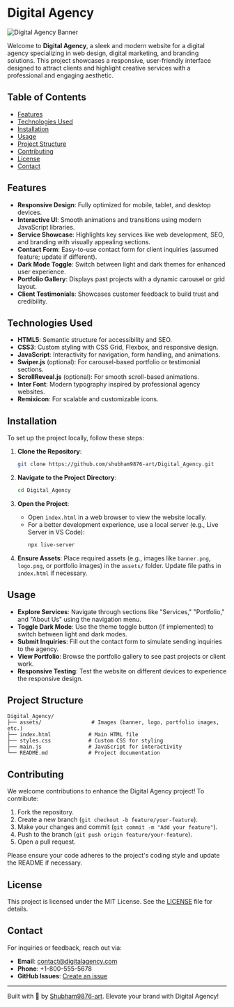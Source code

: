 # Digital Agency

![Digital Agency Banner](assets/banner.png)

Welcome to **Digital Agency**, a sleek and modern website for a digital agency specializing in web design, digital marketing, and branding solutions. This project showcases a responsive, user-friendly interface designed to attract clients and highlight creative services with a professional and engaging aesthetic.

## Table of Contents
- [Features](#features)
- [Technologies Used](#technologies-used)
- [Installation](#installation)
- [Usage](#usage)
- [Project Structure](#project-structure)
- [Contributing](#contributing)
- [License](#license)
- [Contact](#contact)

## Features
- **Responsive Design**: Fully optimized for mobile, tablet, and desktop devices.
- **Interactive UI**: Smooth animations and transitions using modern JavaScript libraries.
- **Service Showcase**: Highlights key services like web development, SEO, and branding with visually appealing sections.
- **Contact Form**: Easy-to-use contact form for client inquiries (assumed feature; update if different).
- **Dark Mode Toggle**: Switch between light and dark themes for enhanced user experience.
- **Portfolio Gallery**: Displays past projects with a dynamic carousel or grid layout.
- **Client Testimonials**: Showcases customer feedback to build trust and credibility.

## Technologies Used
- **HTML5**: Semantic structure for accessibility and SEO.
- **CSS3**: Custom styling with CSS Grid, Flexbox, and responsive design.
- **JavaScript**: Interactivity for navigation, form handling, and animations.
- **Swiper.js** (optional): For carousel-based portfolio or testimonial sections.
- **ScrollReveal.js** (optional): For smooth scroll-based animations.
- **Inter Font**: Modern typography inspired by professional agency websites.
- **Remixicon**: For scalable and customizable icons.

## Installation
To set up the project locally, follow these steps:

1. **Clone the Repository**:
   ```bash
   git clone https://github.com/shubham9876-art/Digital_Agency.git
   ```

2. **Navigate to the Project Directory**:
   ```bash
   cd Digital_Agency
   ```

3. **Open the Project**:
   - Open `index.html` in a web browser to view the website locally.
   - For a better development experience, use a local server (e.g., Live Server in VS Code):
     ```bash
     npx live-server
     ```

4. **Ensure Assets**: Place required assets (e.g., images like `banner.png`, `logo.png`, or portfolio images) in the `assets/` folder. Update file paths in `index.html` if necessary.

## Usage
- **Explore Services**: Navigate through sections like "Services," "Portfolio," and "About Us" using the navigation menu.
- **Toggle Dark Mode**: Use the theme toggle button (if implemented) to switch between light and dark modes.
- **Submit Inquiries**: Fill out the contact form to simulate sending inquiries to the agency.
- **View Portfolio**: Browse the portfolio gallery to see past projects or client work.
- **Responsive Testing**: Test the website on different devices to experience the responsive design.

## Project Structure
```
Digital_Agency/
├── assets/                # Images (banner, logo, portfolio images, etc.)
├── index.html            # Main HTML file
├── styles.css            # Custom CSS for styling
├── main.js               # JavaScript for interactivity
└── README.md             # Project documentation
```

## Contributing
We welcome contributions to enhance the Digital Agency project! To contribute:
1. Fork the repository.
2. Create a new branch (`git checkout -b feature/your-feature`).
3. Make your changes and commit (`git commit -m "Add your feature"`).
4. Push to the branch (`git push origin feature/your-feature`).
5. Open a pull request.

Please ensure your code adheres to the project's coding style and update the README if necessary.

## License
This project is licensed under the MIT License. See the [LICENSE](LICENSE) file for details.

## Contact
For inquiries or feedback, reach out via:
- **Email**: contact@digitalagency.com
- **Phone**: +1-800-555-5678
- **GitHub Issues**: [Create an issue](https://github.com/shubham9876-art/Digital_Agency/issues)

---

Built with 🚀 by [Shubham9876-art](https://github.com/shubham9876-art). Elevate your brand with Digital Agency!
